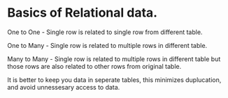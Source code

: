 # Basics of Relational data.

One to One - Single row is related to single row from different table.

One to Many  - Single row is related to multiple rows in different table.

Many to Many - Single row is related to multiple rows in different table but those rows are also related to other rows from original table.

It is better to keep you data in seperate tables, this minimizes duplucation, and avoid unnessesary access to data.


